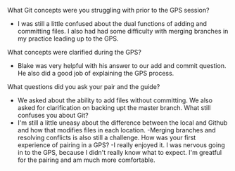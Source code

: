 What Git concepts were you struggling with prior to the GPS session? 

- I was still a little confused about the dual functions of adding and committing files. I also had had some difficulty with merging branches in my practice leading up to the GPS.

What concepts were clarified during the GPS?
- Blake was very helpful with his answer to our add and commit question. He also did a good job of explaining the GPS process. 

What questions did you ask your pair and the guide?
- We asked about the ability to add files without committing. We also asked for clarification on backing upt the master branch.
What still confuses you about Git?
- I'm still a little uneasy about the difference between the local and Github and how that modifies files in each location. 
-Merging branches and resolving conflicts is also still a challenge.
How was your first experience of pairing in a GPS?
-I really enjoyed it. I was nervous going in to the GPS, because I didn't really know what to expect. I'm greatful for the pairing and am much more comfortable. 